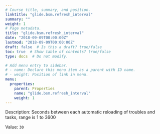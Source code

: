 ```yaml
---
# Course title, summary, and position.
linktitle: "glide.bsm.refresh_interval"
summary: ""
weight: 1
# Page metadata.
title: "glide.bsm.refresh_interval"
date: "2018-09-09T00:00:00Z"
lastmod: "2018-09-09T00:00:00Z"
draft: false  # Is this a draft? true/false
toc: true  # Show table of contents? true/false
type: docs  # Do not modify.

# Add menu entry to sidebar.
# - name: Declare this menu item as a parent with ID name.
# - weight: Position of link in menu.
menu:
  properties:
    parent: Properties
    name: "glide.bsm.refresh_interval"
    weight: 1
---
```


Description: Seconds between each automatic reloading of troubles and tasks, range is 1 to 3600


Value: `30`